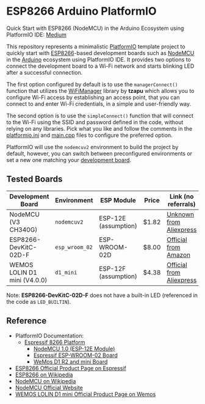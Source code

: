 # ESP8266 Arduino PlatformIO

Quick Start with ESP8266 (NodeMCU) in the Arduino Ecosystem using PlatformIO IDE:
[Medium](https://loginov-rocks.medium.com/b8415bf9a038)

This repository represents a minimalistic [PlatformIO](https://platformio.org) template project to quickly start with
[ESP8266](https://en.wikipedia.org/wiki/ESP8266)-based development boards such as
[NodeMCU](https://en.wikipedia.org/wiki/NodeMCU) in the [Arduino](https://www.arduino.cc) ecosystem using PlatformIO
IDE. It provides two options to connect the development board to a Wi-Fi network and starts blinking LED after a
successful connection.

The first option configured by default is to use the `managerConnect()` function that utilizes the
[WiFiManager](https://registry.platformio.org/libraries/tzapu/WiFiManager) library by **tzapu** which allows you to
configure Wi-Fi access by establishing an access point, that you can connect to and enter Wi-Fi credentials, in a
simple and user-friendly way.

The second option is to use the `simpleConnect()` function that will connect to the Wi-Fi using the SSID and password
defined in the code, without relying on any libraries. Pick what you like and follow the comments in the
[platformio.ini](https://github.com/loginov-rocks/ESP8266-Arduino-PlatformIO/blob/main/platformio.ini) and
[main.cpp](https://github.com/loginov-rocks/ESP8266-Arduino-PlatformIO/blob/main/src/main.cpp) files to configure the
preferred option.

PlatformIO will use the `nodemcuv2` environment to build the project by default, however, you can switch between
preconfigured environments or set a new one matching your
[development board](https://docs.platformio.org/en/latest/platforms/espressif8266.html#boards).

## Tested Boards

| Development Board            | Environment    | ESP Module           | Price | Link (no referrals)                                                              |
| ---------------------------- | -------------- | -------------------- | ----- | -------------------------------------------------------------------------------- |
| NodeMCU (V3 CH340G)          | `nodemcuv2`    | ESP-12E (assumption) | $1.82 | [Unknown from Aliexpress](https://www.aliexpress.us/item/2255799973818463.html)  |
| ESP8266-DevKitC-02D-F        | `esp_wroom_02` | ESP-WROOM-02D        | $8.00 | [Official from Amazon](https://a.co/d/dhkB3tJ)                                   |
| WEMOS LOLIN D1 mini (V4.0.0) | `d1_mini`      | ESP-12F (assumption) | $4.38 | [Official from Aliexpress](https://www.aliexpress.us/item/2251832342786284.html) |

Note: **ESP8266-DevKitC-02D-F** does not have a built-in LED (referenced in the code as `LED_BUILTIN`).

## Reference

* PlatformIO Documentation:
  * [Espressif 8266 Platform](https://docs.platformio.org/en/latest/platforms/espressif8266.html)
    * [NodeMCU 1.0 (ESP-12E Module)](https://docs.platformio.org/en/latest/boards/espressif8266/nodemcuv2.html)
    * [Espressif ESP-WROOM-02 Board](https://docs.platformio.org/en/latest/boards/espressif8266/esp_wroom_02.html)
    * [WeMos D1 R2 and mini Board](https://docs.platformio.org/en/latest/boards/espressif8266/d1_mini.html)
* [ESP8266 Official Product Page on Espressif](https://www.espressif.com/en/products/socs/esp8266)
* [ESP8266 on Wikipedia](https://en.wikipedia.org/wiki/ESP8266)
* [NodeMCU on Wikipedia](https://en.wikipedia.org/wiki/NodeMCU)
* [NodeMCU Official Website](https://www.nodemcu.com)
* [WEMOS LOLIN D1 mini Official Product Page on Wemos](https://www.wemos.cc/en/latest/d1/d1_mini.html)
